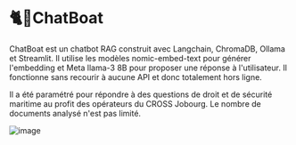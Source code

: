 # 🐈🚢ChatBoat

ChatBoat est un chatbot RAG construit avec Langchain, ChromaDB, Ollama et Streamlit. Il utilise les modèles nomic-embed-text pour générer l'embedding et Meta llama-3 8B pour proposer une réponse à l'utilisateur. Il fonctionne sans recourir à aucune API et donc totalement hors ligne.

Il a été paramétré pour répondre à des questions de droit et de sécurité maritime au profit des opérateurs du CROSS Jobourg. Le nombre de documents analysé n'est pas limité.

![image](https://github.com/benjamin-azoulay/benjamin-azoulay.github.io/assets/25954316/e7916bfb-6145-47e6-8a9d-bcf0959a1169)
